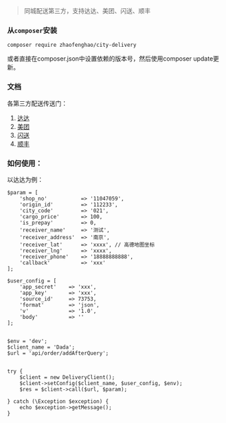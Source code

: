 >同城配送第三方，支持达达、美团、闪送、顺丰

### 从`composer`安装
```
composer require zhaofenghao/city-delivery
```
或者直接在composer.json中设置依赖的版本号，然后使用composer update更新。

### 文档
各第三方配送传送门：
1. [达达](https://newopen.imdada.cn/#/development/file/mustread?_k=4dmsnv)
2. [美团]()
3. [闪送]()
4. [顺丰]()

### 如何使用：
以达达为例：
```
$param = [
    'shop_no'           => '11047059',
    'origin_id'         => '112233',
    'city_code'         => '021',
    'cargo_price'       => 100,
    'is_prepay'         => 0,
    'receiver_name'     => '测试',
    'receiver_address'  => '南京',
    'receiver_lat'      => 'xxxx', // 高德地图坐标
    'receiver_lng'      => 'xxxx',
    'receiver_phone'    => '18888888888',
    'callback'          => 'xxx'
];

$user_config = [
    'app_secret'    => 'xxx',
    'app_key'       => 'xxx',
    'source_id'     => 73753,
    'format'        => 'json',
    'v'             => '1.0',
    'body'          => ''
];


$env = 'dev';
$client_name = 'Dada';
$url = 'api/order/addAfterQuery';


try {
    $client = new DeliveryClient();
    $client->setConfig($client_name, $user_config, $env);
    $res = $client->call($url, $param);
    
} catch (\Exception $exception) {
    echo $exception->getMessage();
}    
```